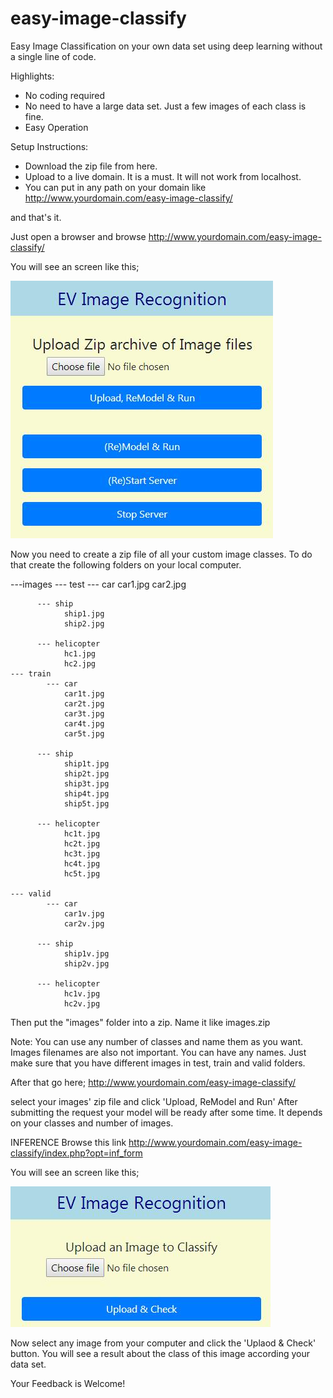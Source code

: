 # easy-image-classify

Easy Image Classification on your own data set using deep learning without a single line of code. 

Highlights:
- No coding required
- No need to have a large data set. Just a few images of each class is fine. 
- Easy Operation

Setup Instructions:
- Download the zip file from here. 
- Upload to a live domain. It is a must. It will not work from localhost.
- You can put in any path on your domain like
http://www.yourdomain.com/easy-image-classify/

and that's it.

Just open a browser and browse
http://www.yourdomain.com/easy-image-classify/

You will see an screen like this;

![Create Model](https://raw.githubusercontent.com/theprodev/easy-image-classify/master/screenshots/create-model.jpg)

Now you need to create a zip file of all your custom image classes. To do that create the following folders on your local computer.

---images
    --- test
          --- car
                car1.jpg
                car2.jpg

          --- ship
                ship1.jpg
                ship2.jpg

          --- helicopter
                hc1.jpg
                hc2.jpg
    --- train
            --- car
                car1t.jpg
                car2t.jpg
                car3t.jpg
                car4t.jpg
                car5t.jpg

          --- ship
                ship1t.jpg
                ship2t.jpg
                ship3t.jpg
                ship4t.jpg
                ship5t.jpg

          --- helicopter
                hc1t.jpg
                hc2t.jpg
                hc3t.jpg
                hc4t.jpg
                hc5t.jpg

    --- valid
            --- car
                car1v.jpg
                car2v.jpg

          --- ship
                ship1v.jpg
                ship2v.jpg

          --- helicopter
                hc1v.jpg
                hc2v.jpg

Then put the "images" folder into a zip. Name it like images.zip

Note: 
You can use any number of classes and name them as you want. Images filenames are also not important. You can have any names. Just make sure that you have different images in test, train and valid folders.


After that go here;
http://www.yourdomain.com/easy-image-classify/

select your images' zip file and click 'Upload, ReModel and Run'
After submitting the request your model will be ready after some time. It depends on your classes and number of images.

INFERENCE
Browse this link
http://www.yourdomain.com/easy-image-classify/index.php?opt=inf_form

You will see an screen like this;

![Create Model](https://raw.githubusercontent.com/theprodev/easy-image-classify/master/screenshots/inference.jpg)

Now select any image from your computer and click the 'Uplaod & Check' button. You will see a result about the class of this image according your data set.

Your Feedback is Welcome!



